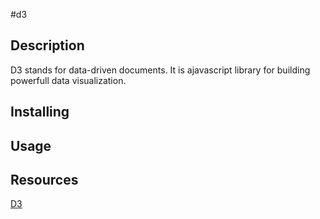#d3

## Description
D3 stands for data-driven documents. It is  ajavascript library for building powerfull data visualization.


## Installing


## Usage

## Resources
[D3](http://d3js.org)



